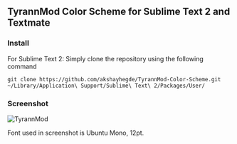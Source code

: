 ## TyrannMod Color Scheme for Sublime Text 2 and Textmate

### Install

For Sublime Text 2:
Simply clone the repository using the following command

    git clone https://github.com/akshayhegde/TyrannMod-Color-Scheme.git ~/Library/Application\ Support/Sublime\ Text\ 2/Packages/User/

### Screenshot

![TyrannMod](https://dl.dropbox.com/u/34865/Screenshots/Screen%20Shot%202012-09-22%20at%203.22.07%20PM.png)

Font used in screenshot is Ubuntu Mono, 12pt.
